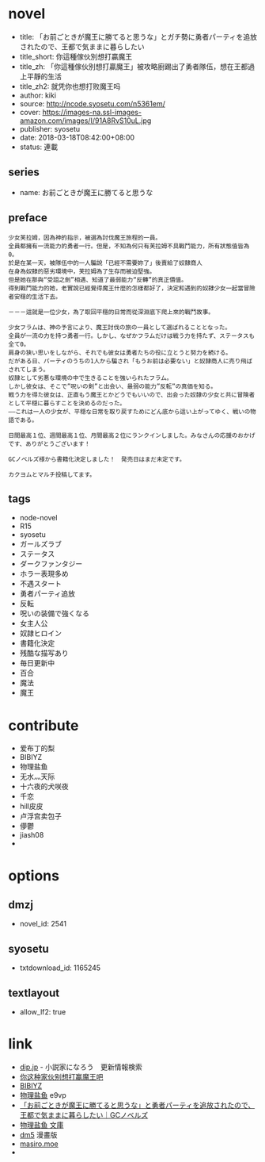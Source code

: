 # novel

- title: 「お前ごときが魔王に勝てると思うな」とガチ勢に勇者パーティを追放されたので、王都で気ままに暮らしたい
- title_short: 你這種傢伙別想打贏魔王
- title_zh: 「你這種傢伙別想打贏魔王」被攻略廚踢出了勇者隊伍，想在王都過上平靜的生活
- title_zh2: 就凭你也想打败魔王吗
- author: kiki
- source: http://ncode.syosetu.com/n5361em/
- cover: https://images-na.ssl-images-amazon.com/images/I/91A8RvS10uL.jpg
- publisher: syosetu
- date: 2018-03-18T08:42:00+08:00
- status: 連載

## series

- name: お前ごときが魔王に勝てると思うな

## preface


```
少女芙拉姆，因為神的指示，被選為討伐魔王旅程的一員。
全員都擁有一流能力的勇者一行。但是，不知為何只有芙拉姆不具戰鬥能力，所有狀態值皆為0。
於是在某一天，被隊伍中的一人騙說「已經不需要妳了」後賣給了奴隸商人
在身為奴隸的惡劣環境中，芙拉姆為了生存而被迫堅強。
但是她在那與“受詛之劍”相遇、知道了最弱能力“反轉”的真正價值。
得到戰鬥能力的她，老實說已經覺得魔王什麼的怎樣都好了，決定和遇到的奴隸少女一起當冒險者安穩的生活下去。

－－－這就是一位少女，為了取回平穩的日常而從深淵底下爬上來的戰鬥故事。

少女フラムは、神の予言により、魔王討伐の旅の一員として選ばれることとなった。
全員が一流の力を持つ勇者一行。しかし、なぜかフラムだけは戦う力を持たず、ステータスも全て0。
肩身の狭い思いをしながら、それでも彼女は勇者たちの役に立とうと努力を続ける。
だがある日、パーティのうちの1人から騙され「もうお前は必要ない」と奴隷商人に売り飛ばされてしまう。
奴隷として劣悪な環境の中で生きることを強いられたフラム。
しかし彼女は、そこで”呪いの剣”と出会い、最弱の能力”反転”の真価を知る。
戦う力を得た彼女は、正直もう魔王とかどうでもいいので、出会った奴隷の少女と共に冒険者として平穏に暮らすことを決めるのだった。
――これは一人の少女が、平穏な日常を取り戻すためにどん底から這い上がってゆく、戦いの物語である。

日間最高１位、週間最高１位、月間最高２位にランクインしました。みなさんの応援のおかげです、ありがとうございます！

GCノベルズ様から書籍化決定しました！　発売日はまだ未定です。

カクヨムとマルチ投稿してます。
```

## tags

- node-novel
- R15
- syosetu
- ガールズラブ
- ステータス
- ダークファンタジー
- ホラー表現多め
- 不遇スタート
- 勇者パーティ追放
- 反転
- 呪いの装備で強くなる
- 女主人公
- 奴隷ヒロイン
- 書籍化決定
- 残酷な描写あり
- 毎日更新中
- 百合
- 魔法
- 魔王

# contribute

- 爱布丁的梨
- BIBIYZ
- 物理盐鱼
- 无水灬天际
- 十六夜的犬咲夜
- 千恋
- hill皮皮
- 卢浮宫卖包子
- 儚鬱
- jiash08
- 

# options

## dmzj

- novel_id: 2541

## syosetu

- txtdownload_id: 1165245

## textlayout

- allow_lf2: true

# link

- [dip.jp](https://narou.dip.jp/search.php?text=n5361em&novel=all&genre=all&new_genre=all&length=0&down=0&up=100) - 小説家になろう　更新情報検索
- [你这种家伙别想打赢魔王吧](https://tieba.baidu.com/f?kw=%E4%BD%A0%E8%BF%99%E7%A7%8D%E5%AE%B6%E4%BC%99%E5%88%AB%E6%83%B3%E6%89%93%E8%B5%A2%E9%AD%94%E7%8E%8B&ie=utf-8 "你这种家伙别想打赢魔王")
- [BIBIYZ](https://mega.nz/#F!x4JwDAgR!DMz0X522W7WsarvaKbPyhQ)
- [物理盐鱼](https://pan.baidu.com/s/1R3f2qxCEQZ61m_x4AYhlVQ) e9vp
- [「お前ごときが魔王に勝てると思うな」と勇者パーティを追放されたので、王都で気ままに暮らしたい｜GCノベルズ](http://micromagazine.net/gcn/omaegotokiga/)
- [物理盐鱼 文庫](https://tieba.baidu.com/p/5853088454)
- [dm5](http://www.dm5.com/manhua-jiupingniyexiangdabaimowangma/) 漫畫版
- [masiro.moe](https://masiro.moe/forum.php?mod=forumdisplay&fid=90)
- 


